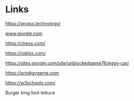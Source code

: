 # Links
https://wcpss.technology/

www.google.com

https://chess.com/

https://roblox.com/

https://sites.google.com/site/unblockedgame76/eggy-car/

https://prodigygame.com

https://w3schools.com/

Burger king foot lettuce
